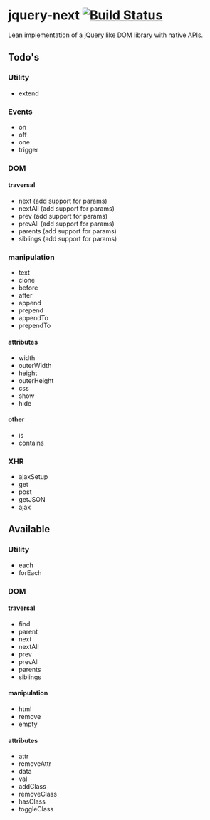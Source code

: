 # jquery-next [![Build Status](https://travis-ci.org/garthenweb/jquery-next.svg)](https://travis-ci.org/garthenweb/jquery-next)

Lean implementation of a jQuery like DOM library with native APIs.

## Todo's

### Utility
 * extend

### Events
 * on
 * off
 * one
 * trigger

### DOM

#### traversal
 * next (add support for params)
 * nextAll (add support for params)
 * prev (add support for params)
 * prevAll (add support for params)
 * parents (add support for params)
 * siblings (add support for params)

### manipulation
 * text
 * clone
 * before
 * after
 * append
 * prepend
 * appendTo
 * prependTo

#### attributes
 * width
 * outerWidth
 * height
 * outerHeight
 * css
 * show
 * hide

#### other
 * is
 * contains

### XHR
 * ajaxSetup
 * get
 * post
 * getJSON
 * ajax

## Available

### Utility
 * each
 * forEach

### DOM

#### traversal
 * find
 * parent
 * next
 * nextAll
 * prev
 * prevAll
 * parents
 * siblings

#### manipulation
 * html
 * remove
 * empty

#### attributes
 * attr
 * removeAttr
 * data
 * val
 * addClass
 * removeClass
 * hasClass
 * toggleClass
